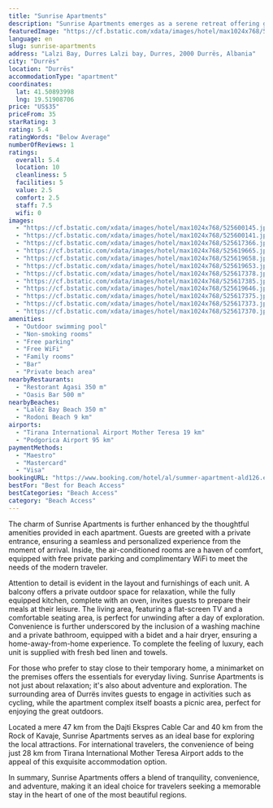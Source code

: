 ```yaml
---
title: "Sunrise Apartments"
description: "Sunrise Apartments emerges as a serene retreat offering guests a unique blend of comfort and convenience, complemented by breathtaking garden views."
featuredImage: "https://cf.bstatic.com/xdata/images/hotel/max1024x768/525600145.jpg?k=e2a75588447ceb16eb744c56cc1a1082c753a959837b67689b47b198670a84c2&o=&hp=1"
language: en
slug: sunrise-apartments
address: "Lalzi Bay, Durres Lalzi bay, Durres, 2000 Durrës, Albania"
city: "Durrës"
location: "Durrës"
accommodationType: "apartment"
coordinates:
  lat: 41.50893998
  lng: 19.51908706
price: "US$35"
priceFrom: 35
starRating: 3
rating: 5.4
ratingWords: "Below Average"
numberOfReviews: 1
ratings:
  overall: 5.4
  location: 10
  cleanliness: 5
  facilities: 5
  value: 2.5
  comfort: 2.5
  staff: 7.5
  wifi: 0
images:
  - "https://cf.bstatic.com/xdata/images/hotel/max1024x768/525600145.jpg?k=e2a75588447ceb16eb744c56cc1a1082c753a959837b67689b47b198670a84c2&o=&hp=1"
  - "https://cf.bstatic.com/xdata/images/hotel/max1024x768/525600141.jpg?k=b58d8330d4c25253df9f5661eb8d2fca3cd9a0b430a9102d961d95f3cdcd95a0&o=&hp=1"
  - "https://cf.bstatic.com/xdata/images/hotel/max1024x768/525617366.jpg?k=0478c86dff4e6a8109d8a4ee51b5e239967e5471ecb8b2b237f83f851f2788e5&o=&hp=1"
  - "https://cf.bstatic.com/xdata/images/hotel/max1024x768/525619665.jpg?k=3c871f183781fbe00f8f3dd59139a5fd9512a11bbd9c2a50b60bccd0210d6178&o=&hp=1"
  - "https://cf.bstatic.com/xdata/images/hotel/max1024x768/525619658.jpg?k=34f5a5fadf4e1f06875c24c2088e0ba8199f56ff4bf6cbd0426182e3475105e3&o=&hp=1"
  - "https://cf.bstatic.com/xdata/images/hotel/max1024x768/525619653.jpg?k=fc37e5138b91a35419cd3321a23eeb130f8ce988e4fdae1f06c81bd0a09159f6&o=&hp=1"
  - "https://cf.bstatic.com/xdata/images/hotel/max1024x768/525617378.jpg?k=ff65ee53e7a104c686aaee103f31635d863639f1594aa81a573477463dbae82e&o=&hp=1"
  - "https://cf.bstatic.com/xdata/images/hotel/max1024x768/525617385.jpg?k=47d523522de899231cb4c593feb5968ef6a064132fe64468b560ef17c207f9b9&o=&hp=1"
  - "https://cf.bstatic.com/xdata/images/hotel/max1024x768/525619646.jpg?k=8db1bafd950fa0d9dc62c6198297de4e170d01a02b562b19c125b2419f2424c5&o=&hp=1"
  - "https://cf.bstatic.com/xdata/images/hotel/max1024x768/525617375.jpg?k=101668d4fbb50237d17e4cf5c23f070db82fbdd0162aaba117be608414fb6d66&o=&hp=1"
  - "https://cf.bstatic.com/xdata/images/hotel/max1024x768/525617373.jpg?k=ef5b6138fd520cc21e6c77e9686da2aeb5742ad9737fa9e4af5465e2cdfad832&o=&hp=1"
  - "https://cf.bstatic.com/xdata/images/hotel/max1024x768/525617370.jpg?k=3bfd124aa3cb98f3b2985efddd22bd1f9f6705594a9799cba103194597cfec9c&o=&hp=1"
amenities:
  - "Outdoor swimming pool"
  - "Non-smoking rooms"
  - "Free parking"
  - "Free WiFi"
  - "Family rooms"
  - "Bar"
  - "Private beach area"
nearbyRestaurants:
  - "Restorant Agasi 350 m"
  - "Oasis Bar 500 m"
nearbyBeaches:
  - "Lalëz Bay Beach 350 m"
  - "Rodoni Beach 9 km"
airports:
  - "Tirana International Airport Mother Teresa 19 km"
  - "Podgorica Airport 95 km"
paymentMethods:
  - "Maestro"
  - "Mastercard"
  - "Visa"
bookingURL: "https://www.booking.com/hotel/al/summer-apartment-ald126.en-gb.html?aid=8035640"
bestFor: "Best for Beach Access"
bestCategories: "Beach Access"
category: "Beach Access"
---
```


The charm of Sunrise Apartments is further enhanced by the thoughtful amenities provided in each apartment. Guests are greeted with a private entrance, ensuring a seamless and personalized experience from the moment of arrival. Inside, the air-conditioned rooms are a haven of comfort, equipped with free private parking and complimentary WiFi to meet the needs of the modern traveler.

Attention to detail is evident in the layout and furnishings of each unit. A balcony offers a private outdoor space for relaxation, while the fully equipped kitchen, complete with an oven, invites guests to prepare their meals at their leisure. The living area, featuring a flat-screen TV and a comfortable seating area, is perfect for unwinding after a day of exploration. Convenience is further underscored by the inclusion of a washing machine and a private bathroom, equipped with a bidet and a hair dryer, ensuring a home-away-from-home experience. To complete the feeling of luxury, each unit is supplied with fresh bed linen and towels.

For those who prefer to stay close to their temporary home, a minimarket on the premises offers the essentials for everyday living. Sunrise Apartments is not just about relaxation; it's also about adventure and exploration. The surrounding area of Durrës invites guests to engage in activities such as cycling, while the apartment complex itself boasts a picnic area, perfect for enjoying the great outdoors.

Located a mere 47 km from the Dajti Ekspres Cable Car and 40 km from the Rock of Kavaje, Sunrise Apartments serves as an ideal base for exploring the local attractions. For international travelers, the convenience of being just 28 km from Tirana International Mother Teresa Airport adds to the appeal of this exquisite accommodation option.

In summary, Sunrise Apartments offers a blend of tranquility, convenience, and adventure, making it an ideal choice for travelers seeking a memorable stay in the heart of one of the most beautiful regions.